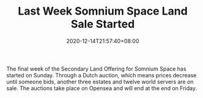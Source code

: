 ﻿---
title: "Last Week Somnium Space Land Sale Started"
date: 2020-12-14T21:57:40+08:00
lastmod: 2020-12-14T16:45:40+08:00
draft: false
authors: ["Mildred"]
description: "The final week of the Secondary Land Offering for Somnium Space has started on Sunday. Through a Dutch auction, which means prices decrease until someone bids, another three estates and twelve world servers are on sale. The auctions take place on Opensea and will end at the end on Friday."
featuredImage: "last-week-somnium-space-land-sale-started.png"
tags: ["Virtual World","Play to Earn"]
categories: ["news"]
news: ["Virtual World"]
weight: 
lightgallery: true
pinned: false
recommend: false
recommend1: false
---

The final week of the Secondary Land Offering for Somnium Space has started on Sunday. Through a Dutch auction, which means prices decrease until someone bids, another three estates and twelve world servers are on sale. The auctions take place on Opensea and will end at the end on Friday.

<!--more-->

